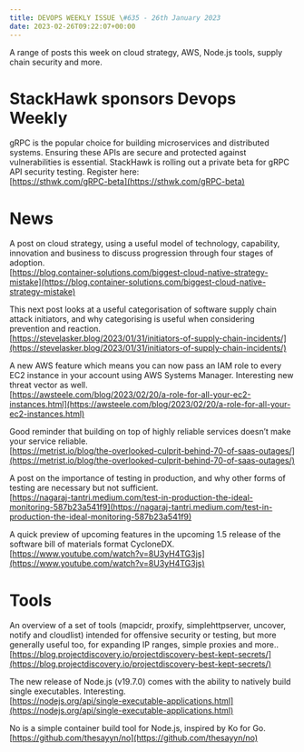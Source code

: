 ```yaml
---
title: DEVOPS WEEKLY ISSUE \#635 - 26th January 2023 
date: 2023-02-26T09:22:07+00:00
---
```


A range of posts this week on cloud strategy, AWS, Node.js tools, supply chain security and more.


StackHawk sponsors Devops Weekly
============================

gRPC is the popular choice for building microservices and distributed systems. Ensuring these APIs are secure and protected against vulnerabilities is essential. StackHawk is rolling out a private beta for gRPC API security testing. Register here:
<br>[https://sthwk.com/gRPC-beta](https://sthwk.com/gRPC-beta)


News
====

A post on cloud strategy, using a useful model of technology, capability, innovation and business to discuss progression through four stages of adoption.
<br>[https://blog.container-solutions.com/biggest-cloud-native-strategy-mistake](https://blog.container-solutions.com/biggest-cloud-native-strategy-mistake)


This next post looks at a useful categorisation of software supply chain attack initiators, and why categorising is useful when considering prevention and reaction.
<br>[https://stevelasker.blog/2023/01/31/initiators-of-supply-chain-incidents/](https://stevelasker.blog/2023/01/31/initiators-of-supply-chain-incidents/)


A new AWS feature which means you can now pass an IAM role to every EC2 instance in your account using AWS Systems Manager. Interesting new threat vector as well.
<br>[https://awsteele.com/blog/2023/02/20/a-role-for-all-your-ec2-instances.html](https://awsteele.com/blog/2023/02/20/a-role-for-all-your-ec2-instances.html)


Good reminder that building on top of highly reliable services doesn’t make your service reliable.
<br>[https://metrist.io/blog/the-overlooked-culprit-behind-70-of-saas-outages/](https://metrist.io/blog/the-overlooked-culprit-behind-70-of-saas-outages/)


A post on the importance of testing in production, and why other forms of testing are necessary but not sufficient.
<br>[https://nagaraj-tantri.medium.com/test-in-production-the-ideal-monitoring-587b23a541f9](https://nagaraj-tantri.medium.com/test-in-production-the-ideal-monitoring-587b23a541f9)


A quick preview of upcoming features in the upcoming 1.5 release of the software bill of materials format CycloneDX.
<br>[https://www.youtube.com/watch?v=8U3yH4TG3js](https://www.youtube.com/watch?v=8U3yH4TG3js)


Tools
=====

An overview of a set of tools (mapcidr, proxify, simplehttpserver, uncover, notify and cloudlist) intended for offensive security or testing, but more generally useful too, for expanding IP ranges, simple proxies and more..
<br>[https://blog.projectdiscovery.io/projectdiscovery-best-kept-secrets/](https://blog.projectdiscovery.io/projectdiscovery-best-kept-secrets/)


The new release of Node.js (v19.7.0) comes with the ability to natively build single executables. Interesting.
<br>[https://nodejs.org/api/single-executable-applications.html](https://nodejs.org/api/single-executable-applications.html)


No is a simple container build tool for Node.js, inspired by Ko for Go.
<br>[https://github.com/thesayyn/no](https://github.com/thesayyn/no)




